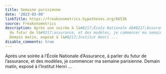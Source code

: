 ```yaml
---
title: Semaine parisienne
date: '2023-03-09'
linkTitle: https://freakonometrics.hypotheses.org/66536
source: Freakonometrics
description: Après une soirée à l&#8217;École Nationale d&#8217;Assurance, à parler
  du futur de l&#8217;assurance, et des modèles, je commencer ma semaine parisienne.
  Demain matin, exposé à l&#8217;Institut Henri ...
disable_comments: true
---
```

Après une soirée à l&#8217;École Nationale d&#8217;Assurance, à parler du futur de l&#8217;assurance, et des modèles, je commencer ma semaine parisienne. Demain matin, exposé à l&#8217;Institut Henri ...